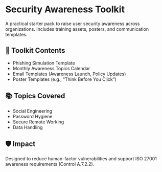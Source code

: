 # Security Awareness Toolkit

A practical starter pack to raise user security awareness across organizations. Includes training assets, posters, and communication templates.

## 🧰 Toolkit Contents
- Phishing Simulation Template
- Monthly Awareness Topics Calendar
- Email Templates (Awareness Launch, Policy Updates)
- Poster Templates (e.g., “Think Before You Click”)

## 📚 Topics Covered
- Social Engineering
- Password Hygiene
- Secure Remote Working
- Data Handling

## 🛡️ Impact
Designed to reduce human-factor vulnerabilities and support ISO 27001 awareness requirements (Control A.7.2.2).
